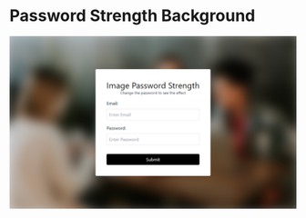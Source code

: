 # Password Strength Background

<p align="center">
  <img src="password-strength-background.png">
</p>
